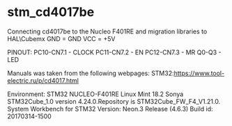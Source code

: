 # stm_cd4017be
Connecting cd4017be to the Nucleo F401RE and migration libraries to HAL\Cubemx
GND = GND
VCC = +5V


PINOUT:
PC10-CN7.1 - CLOCK
PC11-CN7.2 - EN
PC12-CN7.3 - MR
Q0-Q3 - LED

Manuals was taken from the following webpages:
  STM32:https://www.tool-electric.ru/p/cd4017.html

Environment:
STM32 NUCLEO-F401RE
Linux Mint 18.2 Sonya
STM32Cube_1.0 version 4.24.0.Repository is STM32Cube_FW_F4_V1.21.0.
System Workbench for STM32 Version: Neon.3 Release (4.6.3) Build id: 20170314-1500
